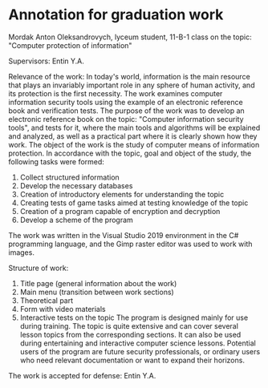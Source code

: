 
# Annotation for graduation work
  Mordak Anton Oleksandrovych, lyceum student, 11-B-1 class
  on the topic: "Computer protection of information"
  
Supervisors: Entin Y.A.

Relevance of the work: In today's world, information is the main resource that plays an invariably important role in any sphere of human activity, and its protection is the first necessity. The work examines computer information security tools using the example of an electronic reference book and verification tests.
The purpose of the work was to develop an electronic reference book on the topic: "Computer information security tools", and tests for it, where the main tools and algorithms will be explained and analyzed, as well as a practical part where it is clearly shown how they work.
The object of the work is the study of computer means of information protection.
In accordance with the topic, goal and object of the study, the following tasks were formed:
1. Collect structured information
2. Develop the necessary databases
3. Creation of introductory elements for understanding the topic
4. Creating tests of game tasks aimed at testing knowledge of the topic
5. Creation of a program capable of encryption and decryption
6. Develop a scheme of the program
   
The work was written in the Visual Studio 2019 environment in the C# programming language, and the Gimp raster editor was used to work with images.




Structure of work:
1. Title page (general information about the work)
2. Main menu (transition between work sections)
1. Theoretical part
2. Form with video materials
3. Interactive tests on the topic
The program is designed mainly for use during training. The topic is quite extensive and can cover several lesson topics from the corresponding sections. It can also be used during entertaining and interactive computer science lessons. Potential users of the program are future security professionals, or ordinary users who need relevant documentation or want to expand their horizons.

The work is accepted for defense: Entin Y.A.
